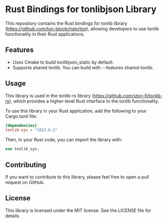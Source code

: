 # Rust Bindings for tonlibjson Library

This repository contains the Rust bindings for tonlib library (https://github.com/ton-blockchain/ton), allowing developers to use tonlib functionality in their Rust applications.

## Features
* Uses Cmake to build tonlibjson_static by default.
* Supports shared tonlib. You can build with --features shared-tonlib.

## Usage
This library is used in the tonlib-rs library (https://github.com/ston-fi/tonlib-rs), which provides a higher-level Rust interface to the tonlib functionality.

To use this library in your Rust application, add the following to your Cargo.toml file:

```toml
[dependencies]
tonlib-sys = "2023.6.1"
```

Then, in your Rust code, you can import the library with:

```rust
use tonlib_sys;
```

## Contributing

If you want to contribute to this library, please feel free to open a pull request on GitHub.

## License
This library is licensed under the MIT license. See the LICENSE file for details.